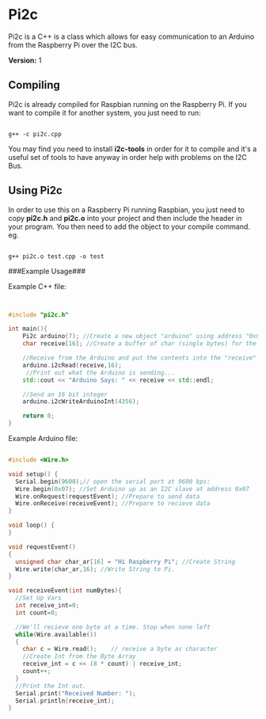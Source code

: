# Pi2c #

Pi2c is a C++ is a class which allows for easy communication to an Arduino from the Raspberry Pi over the I2C bus.

**Version:** 1

## Compiling ##

Pi2c is already compiled for Raspbian running on the Raspberry Pi. If you want to compile it for another system, you just need to run:

```console

g++ -c pi2c.cpp
```
You may find you need to install **i2c-tools** in order for it to compile and it's a useful set of tools to have anyway in order help with problems on the I2C Bus.

## Using Pi2c ##

In order to use this on a Raspberry Pi running Raspbian, you just need to copy **pi2c.h** and **pi2c.o** into your project and then include the header in your program. You then need to add the object to your compile command. eg.
```console

g++ pi2c.o test.cpp -o test
```

###Example Usage###

Example C++ file:
```c++


#include "pi2c.h"

int main(){
    Pi2c arduino(7); //Create a new object "arduino" using address "0x07"
    char receive[16]; //Create a buffer of char (single bytes) for the data

    //Receive from the Arduino and put the contents into the "receive" char array
    arduino.i2cRead(receive,16);
     //Print out what the Arduino is sending...
    std::cout << "Arduino Says: " << receive << std::endl;

    //Send an 16 bit integer
    arduino.i2cWriteArduinoInt(4356);

    return 0;
}
```

Example Arduino file:

```c++

#include <Wire.h>

void setup() {
  Serial.begin(9600);// open the serial port at 9600 bps:
  Wire.begin(0x07); //Set Arduino up as an I2C slave at address 0x07
  Wire.onRequest(requestEvent); //Prepare to send data
  Wire.onReceive(receiveEvent); //Prepare to recieve data
}

void loop() {
}

void requestEvent()
{
  unsigned char char_ar[16] = "Hi Raspberry Pi"; //Create String
  Wire.write(char_ar,16); //Write String to Pi.
}

void receiveEvent(int numBytes){
  //Set Up Vars
  int receive_int=0;
  int count=0;

  //We'll recieve one byte at a time. Stop when none left
  while(Wire.available())
  {
    char c = Wire.read();    // receive a byte as character
    //Create Int from the Byte Array
    receive_int = c << (8 * count) | receive_int;
    count++;
  }
  //Print the Int out.
  Serial.print("Received Number: "); 
  Serial.println(receive_int);
}
```